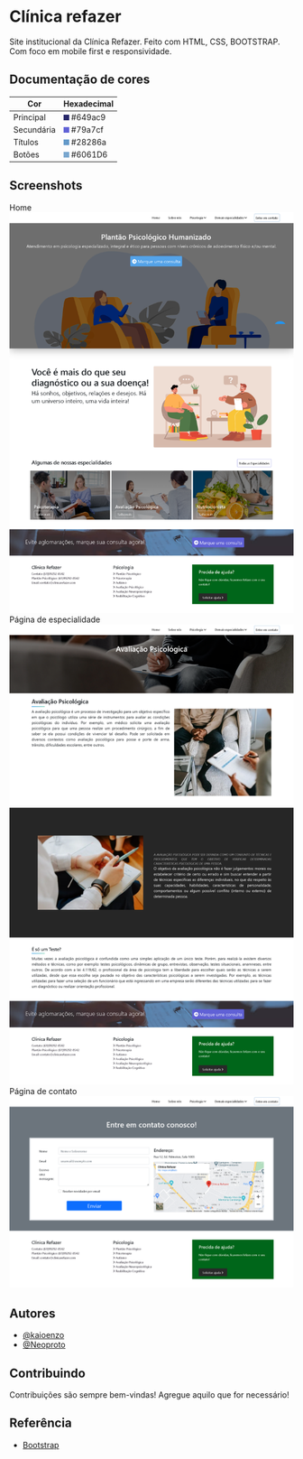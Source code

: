 
# Clínica refazer

Site institucional da Clínica Refazer. Feito com HTML, CSS, BOOTSTRAP. Com foco em mobile first e responsividade.

## Documentação de cores

| Cor               | Hexadecimal                                                |
| ----------------- | ---------------------------------------------------------------- |
| Principal     | ![#649ac9](https://raw.githubusercontent.com/kaioenzo/clinica-refazer/b282edf3ea76fe512a993623af2a3b89cd89ccf1/img/28286a.png) #649ac9 |
| Secundária      | ![#79a7cf](https://raw.githubusercontent.com/kaioenzo/clinica-refazer/b282edf3ea76fe512a993623af2a3b89cd89ccf1/img/6061D6.png) #79a7cf |
| Títulos       | ![#28286a](https://raw.githubusercontent.com/kaioenzo/clinica-refazer/b282edf3ea76fe512a993623af2a3b89cd89ccf1/img/649ac9.png) #28286a |
| Botões      | ![#6061D6](https://raw.githubusercontent.com/kaioenzo/clinica-refazer/b282edf3ea76fe512a993623af2a3b89cd89ccf1/img/79a7cf.png) #6061D6 |


## Screenshots

Home
![Home](https://github.com/kaioenzo/clinica-refazer/blob/main/img/home.png?raw=true)
Página de especialidade
![Especialidade](https://github.com/kaioenzo/clinica-refazer/blob/main/img/especialidade.png?raw=true)
Página de contato
![Contato](https://github.com/kaioenzo/clinica-refazer/blob/main/img/contato.png?raw=true)



## Autores

- [@kaioenzo](https://www.github.com/kaioenzo)
- [@Neoproto](https://www.github.com/Neoprot)


## Contribuindo

Contribuições são sempre bem-vindas!
Agregue aquilo que for necessário!



## Referência

 - [Bootstrap](https://getbootstrap.com/docs/5.0/getting-started/introduction/)
 
